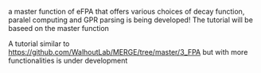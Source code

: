 a master function of eFPA that offers various choices of decay function, paralel computing and GPR parsing is being developed! The tutorial will be baseed on the master function

A tutorial similar to https://github.com/WalhoutLab/MERGE/tree/master/3_FPA but with more functionalities is under development
